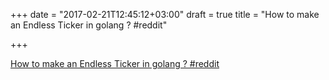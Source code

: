 +++
date = "2017-02-21T12:45:12+03:00"
draft = true
title = "How to make an Endless Ticker in golang ?  #reddit"

+++

<p><a href="https://t.co/Lf9c9FPgvW">How to make an Endless Ticker in golang ?  #reddit</a></p>
